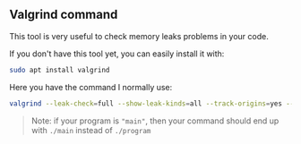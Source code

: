 ## Valgrind command

This tool is very useful to check memory leaks problems in your code.

If you don't have this tool yet, you can easily install it with:

```sh
sudo apt install valgrind
```

Here you have the command I normally use:

```sh
valgrind --leak-check=full --show-leak-kinds=all --track-origins=yes --verbose --log-file=log.txt ./program
```

> Note: if your program is `"main"`, then your command should end up with `./main` instead of `./program`
